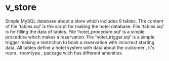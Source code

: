 # v_store

Simple MySQL database about a store which includes 9 tables. The content of file 'tables.sql' is the script for making the hotel database. File 'tables.sql' is for filling the data of tables. File 'hotel_procedure.sql' is a simple procedure which makes a reservation. File 'hotel_trigger.sql' is a simple trigger making a restriction to book a reservation with incorrect starting data. All tables define a hotel system with data about the customer , it's room , roomtype , package wich has different amenities.
